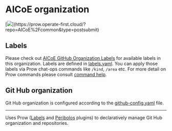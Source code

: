 # AICoE organization

[![](https://prow.operate-first.cloud/badge.svg?jobs=aicoe-*)](https://prow.operate-first.cloud/?repo=AICoE%2Fcommon&type=postsubmit)

## Labels

Please check out [AICoE GitHub Organization Labels](labels.md) for available labels in this organization. Labels are defined in [labels.yaml](labels.yaml). You can apply those labels via Prow chat-ops commands like `/kind`, `/area` etc. For more detail on Prow commands please consult [command help](https://prow.operate-first.cloud/command-help).

## Git Hub organization

Git Hub organization is configured according to the [github-config.yaml](github-config.yaml) file.

---

Uses Prow ([Labels][1] and [Peribolos][2] plugins) to declaratively manage Git Hub organization and repositories.

[1]: https://github.com/kubernetes/test-infra/tree/master/prow/cmd/peribolos
[2]: https://github.com/kubernetes/test-infra/tree/master/prow/cmd/peribolos

